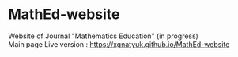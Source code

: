 # MathEd-website
Website of Journal "Mathematics Education" (in progress) <br />
Main page Live version : https://xgnatyuk.github.io/MathEd-website
